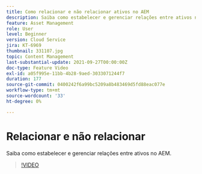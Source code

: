 ```yaml
---
title: Como relacionar e não relacionar ativos no AEM
description: Saiba como estabelecer e gerenciar relações entre ativos no AEM.
feature: Asset Management
role: User
level: Beginner
version: Cloud Service
jira: KT-6969
thumbnail: 331107.jpg
topic: Content Management
last-substantial-update: 2021-09-27T00:00:00Z
doc-type: Feature Video
exl-id: a05f995e-11bb-4b28-9aed-3033071244f7
duration: 177
source-git-commit: 0400242f6a99bc5209a8b483469d5fd88eac077e
workflow-type: tm+mt
source-wordcount: '33'
ht-degree: 0%

---
```


# Relacionar e não relacionar

Saiba como estabelecer e gerenciar relações entre ativos no AEM.

>[!VIDEO](https://video.tv.adobe.com/v/331107?quality=12&learn=on)
